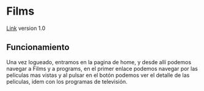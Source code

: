 # Films

[Link](https://master.dm8fdxhxsxoc2.amplifyapp.com/) version 1.0

## Funcionamiento
Una vez logueado, entramos en la pagina de home, y desde allí podemos navegar a Films y a programs, en el primer enlace podemos navegar por las peliculas mas vistas y al pulsar en el botón podemos ver el detalle de las peliculas, idem con los programas de televisión.


